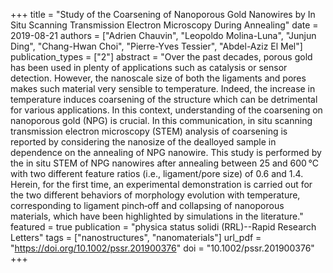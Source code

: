 +++
title = "Study of the Coarsening of Nanoporous Gold Nanowires by In Situ Scanning Transmission Electron Microscopy During Annealing"
date = 2019-08-21
authors = ["Adrien Chauvin", "Leopoldo Molina-Luna", "Junjun Ding", "Chang-Hwan Choi", "Pierre-Yves Tessier", "Abdel-Aziz El Mel"]
publication_types = ["2"]
abstract = "Over the past decades, porous gold has been used in plenty of applications such as catalysis or sensor detection. However, the nanoscale size of both the ligaments and pores makes such material very sensible to temperature. Indeed, the increase in temperature induces coarsening of the structure which can be detrimental for various applications. In this context, understanding of the coarsening on nanoporous gold (NPG) is crucial. In this communication, in situ scanning transmission electron microscopy (STEM) analysis of coarsening is reported by considering the nanosize of the dealloyed sample in dependence on the annealing of NPG nanowire. This study is performed by the in situ STEM of NPG nanowires after annealing between 25 and 600 °C with two different feature ratios (i.e., ligament/pore size) of 0.6 and 1.4. Herein, for the first time, an experimental demonstration is carried out for the two different behaviors of morphology evolution with temperature, corresponding to ligament pinch‐off and collapsing of nanoporous materials, which have been highlighted by simulations in the literature."
featured = true
publication = "physica status solidi (RRL)--Rapid Research Letters"
tags = ["nanostructures", "nanomaterials"]
url_pdf = "https://doi.org/10.1002/pssr.201900376"
doi = "10.1002/pssr.201900376"
+++

